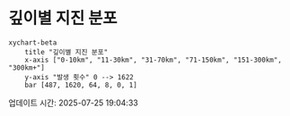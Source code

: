 # 깊이별 지진 분포

```mermaid
xychart-beta
    title "깊이별 지진 분포"
    x-axis ["0-10km", "11-30km", "31-70km", "71-150km", "151-300km", "300km+"]
    y-axis "발생 횟수" 0 --> 1622
    bar [487, 1620, 64, 8, 0, 1]
```

업데이트 시간: 2025-07-25 19:04:33
